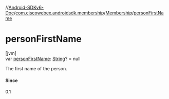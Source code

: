//[Android-SDKv6-Doc](../../../index.md)/[com.ciscowebex.androidsdk.membership](../index.md)/[Membership](index.md)/[personFirstName](person-first-name.md)

# personFirstName

[jvm]\
var [personFirstName](person-first-name.md): [String](https://kotlinlang.org/api/latest/jvm/stdlib/kotlin/-string/index.html)? = null

The first name of the person.

#### Since

0.1
